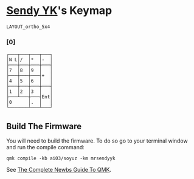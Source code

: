 # [Sendy YK](https://mr.sendyyk.com)'s Keymap

`LAYOUT_ortho_5x4`

### [0]

```
┌───┬───┬───┬───┐
│N L│/  │*  │-  │
├───┼───┼───┼───┤
│7  │8  │9  │   │
├───┼───┼───┤+  │
│4  │5  │6  │   │
├───┼───┼───┼───┤
│1  │2  │3  │   │
├───┴───┼───┤Ent│
│0      │.  │   │
└───────┴───┴───┘
```

## Build The Firmware

You will need to build the firmware. To do so go to your terminal window and run the compile command:

    qmk compile -kb ai03/soyuz -km mrsendyyk

See [The Complete Newbs Guide To QMK](https://docs.qmk.fm/#/newbs).
